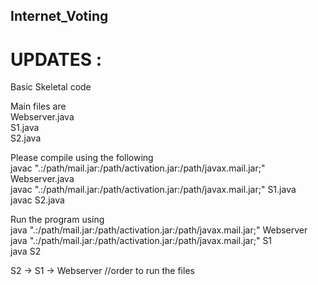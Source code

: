 ## Internet_Voting

# UPDATES : 
  Basic Skeletal code 
  
  Main files are <br />
    Webserver.java <br />
    S1.java <br />
    S2.java
    
  Please compile using the following <br />
    javac ".:/path/mail.jar:/path/activation.jar:/path/javax.mail.jar;" Webserver.java <br />
    javac ".:/path/mail.jar:/path/activation.jar:/path/javax.mail.jar;" S1.java <br />
    javac S2.java <br />
    
  Run the program using <br />
    java ".:/path/mail.jar:/path/activation.jar:/path/javax.mail.jar;" Webserver <br />
    java ".:/path/mail.jar:/path/activation.jar:/path/javax.mail.jar;" S1 <br />
    java S2


S2 -> S1 -> Webserver //order to run the files

